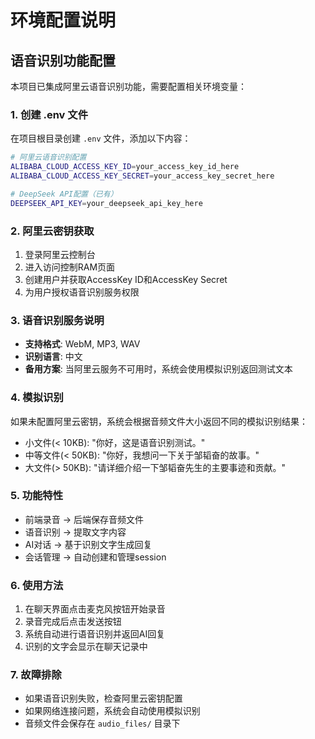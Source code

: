# 环境配置说明

## 语音识别功能配置

本项目已集成阿里云语音识别功能，需要配置相关环境变量：

### 1. 创建 .env 文件

在项目根目录创建 `.env` 文件，添加以下内容：

```bash
# 阿里云语音识别配置
ALIBABA_CLOUD_ACCESS_KEY_ID=your_access_key_id_here
ALIBABA_CLOUD_ACCESS_KEY_SECRET=your_access_key_secret_here

# DeepSeek API配置（已有）
DEEPSEEK_API_KEY=your_deepseek_api_key_here
```

### 2. 阿里云密钥获取

1. 登录阿里云控制台
2. 进入访问控制RAM页面
3. 创建用户并获取AccessKey ID和AccessKey Secret
4. 为用户授权语音识别服务权限

### 3. 语音识别服务说明

- **支持格式**: WebM, MP3, WAV
- **识别语言**: 中文
- **备用方案**: 当阿里云服务不可用时，系统会使用模拟识别返回测试文本

### 4. 模拟识别

如果未配置阿里云密钥，系统会根据音频文件大小返回不同的模拟识别结果：
- 小文件(< 10KB): "你好，这是语音识别测试。"
- 中等文件(< 50KB): "你好，我想问一下关于邹韬奋的故事。"
- 大文件(> 50KB): "请详细介绍一下邹韬奋先生的主要事迹和贡献。"

### 5. 功能特性

- 前端录音 → 后端保存音频文件
- 语音识别 → 提取文字内容
- AI对话 → 基于识别文字生成回复
- 会话管理 → 自动创建和管理session

### 6. 使用方法

1. 在聊天界面点击麦克风按钮开始录音
2. 录音完成后点击发送按钮
3. 系统自动进行语音识别并返回AI回复
4. 识别的文字会显示在聊天记录中

### 7. 故障排除

- 如果语音识别失败，检查阿里云密钥配置
- 如果网络连接问题，系统会自动使用模拟识别
- 音频文件会保存在 `audio_files/` 目录下 